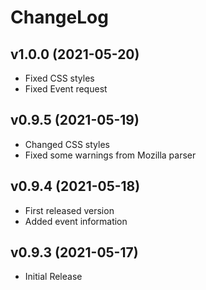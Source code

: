 ChangeLog
=========
v1.0.0 (2021-05-20)
-------------------------
- Fixed CSS styles
- Fixed Event request


v0.9.5 (2021-05-19)
-------------------------
- Changed CSS styles
- Fixed some warnings from Mozilla parser


v0.9.4 (2021-05-18)
-------------------------
- First released version
- Added event information


v0.9.3 (2021-05-17)
-------------------------
- Initial Release
